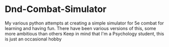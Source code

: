 # Dnd-Combat-Simulator
My various python attempts at creating a simple simulator for 5e combat for learning and having fun.
There have been various versions of this, some more ambitious than others
Keep in mind that I'm a Psychology student, this is just an occasional hobby
